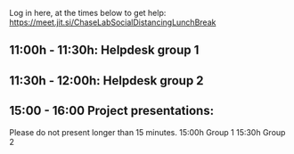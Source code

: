 
Log in here, at the times below to get help: 
https://meet.jit.si/ChaseLabSocialDistancingLunchBreak 

## 11:00h - 11:30h: Helpdesk group 1 

## 11:30h - 12:00h: Helpdesk group 2

## 15:00 - 16:00 Project presentations:

Please do not present longer than 15 minutes. 
15:00h Group 1
15:30h Group 2
